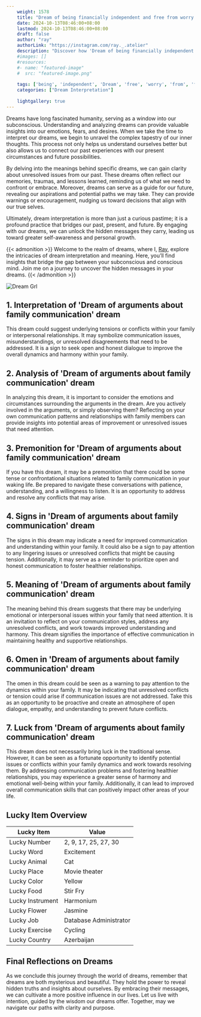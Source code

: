 ```yaml
---
    weight: 1578
    title: "Dream of being financially independent and free from worry."  # Assuming 'title' column exists
    date: 2024-10-13T08:46:00+08:00
    lastmod: 2024-10-13T08:46:00+08:00
    draft: false
    author: "ray"
    authorLink: "https://instagram.com/ray._.atelier"
    description: "Discover how 'Dream of being financially independent and free from worry.' can interpret your future and uncover its significant meanings in your life."
    #images: []
    #resources:
    #- name: "featured-image"
    #  src: "featured-image.png"
    
    tags: ['being', 'independent', 'Dream', 'free', 'worry', 'from', 'financially']
    categories: ["Dream Interpretation"]
    
    lightgallery: true
---
```

    
Dreams have long fascinated humanity, serving as a window into our subconscious. Understanding and analyzing dreams can provide valuable insights into our emotions, fears, and desires. When we take the time to interpret our dreams, we begin to unravel the complex tapestry of our inner thoughts. This process not only helps us understand ourselves better but also allows us to connect our past experiences with our present circumstances and future possibilities.

By delving into the meanings behind specific dreams, we can gain clarity about unresolved issues from our past. These dreams often reflect our memories, traumas, and lessons learned, reminding us of what we need to confront or embrace. Moreover, dreams can serve as a guide for our future, revealing our aspirations and potential paths we may take. They can provide warnings or encouragement, nudging us toward decisions that align with our true selves.

Ultimately, dream interpretation is more than just a curious pastime; it is a profound practice that bridges our past, present, and future. By engaging with our dreams, we can unlock the hidden messages they carry, leading us toward greater self-awareness and personal growth.

{{< admonition >}}
Welcome to the realm of dreams, where I, [Ray](https://instagram.com/ray._.atelier), explore the intricacies of dream interpretation and meaning. Here, you’ll find insights that bridge the gap between your subconscious and conscious mind. Join me on a journey to uncover the hidden messages in your dreams.
{{< /admonition >}}

![Dream Grl](https://cdn.pixabay.com/photo/2017/11/02/03/35/gothic-2910057_1280.jpg "Dream Grl")

## 1. Interpretation of 'Dream of arguments about family communication' dream

This dream could suggest underlying tensions or conflicts within your family or interpersonal relationships. It may symbolize communication issues, misunderstandings, or unresolved disagreements that need to be addressed. It is a sign to seek open and honest dialogue to improve the overall dynamics and harmony within your family.

## 2. Analysis of 'Dream of arguments about family communication' dream

In analyzing this dream, it is important to consider the emotions and circumstances surrounding the arguments in the dream. Are you actively involved in the arguments, or simply observing them? Reflecting on your own communication patterns and relationships with family members can provide insights into potential areas of improvement or unresolved issues that need attention.

## 3. Premonition for 'Dream of arguments about family communication' dream

If you have this dream, it may be a premonition that there could be some tense or confrontational situations related to family communication in your waking life. Be prepared to navigate these conversations with patience, understanding, and a willingness to listen. It is an opportunity to address and resolve any conflicts that may arise.

## 4. Signs in 'Dream of arguments about family communication' dream

The signs in this dream may indicate a need for improved communication and understanding within your family. It could also be a sign to pay attention to any lingering issues or unresolved conflicts that might be causing tension. Additionally, it may serve as a reminder to prioritize open and honest communication to foster healthier relationships.

## 5. Meaning of 'Dream of arguments about family communication' dream

The meaning behind this dream suggests that there may be underlying emotional or interpersonal issues within your family that need attention. It is an invitation to reflect on your communication styles, address any unresolved conflicts, and work towards improved understanding and harmony. This dream signifies the importance of effective communication in maintaining healthy and supportive relationships.

## 6. Omen in 'Dream of arguments about family communication' dream

The omen in this dream could be seen as a warning to pay attention to the dynamics within your family. It may be indicating that unresolved conflicts or tension could arise if communication issues are not addressed. Take this as an opportunity to be proactive and create an atmosphere of open dialogue, empathy, and understanding to prevent future conflicts.

## 7. Luck from 'Dream of arguments about family communication' dream

This dream does not necessarily bring luck in the traditional sense. However, it can be seen as a fortunate opportunity to identify potential issues or conflicts within your family dynamics and work towards resolving them. By addressing communication problems and fostering healthier relationships, you may experience a greater sense of harmony and emotional well-being within your family. Additionally, it can lead to improved overall communication skills that can positively impact other areas of your life.

## Lucky Item Overview
| Lucky Item          | Value              |
|---------------|--------------------|
| Lucky Number        | 2, 9, 17, 25, 27, 30  |
| Lucky Word          | Excitement |
| Lucky Animal        | Cat |
| Lucky Place         | Movie theater     |
| Lucky Color         | Yellow     |
| Lucky Food          | Stir Fry      |
| Lucky Instrument    | Harmonium |
| Lucky Flower        | Jasmine    |
| Lucky Job           | Database Administrator       |
| Lucky Exercise      | Cycling  |
| Lucky Country       | Azerbaijan    |


##  Final Reflections on Dreams

As we conclude this journey through the world of dreams, remember that dreams are both mysterious and beautiful. They hold the power to reveal hidden truths and insights about ourselves. By embracing their messages, we can cultivate a more positive influence in our lives. Let us live with intention, guided by the wisdom our dreams offer. Together, may we navigate our paths with clarity and purpose.
